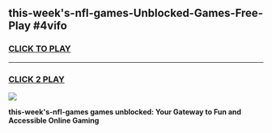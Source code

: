 
## this-week's-nfl-games-Unblocked-Games-Free-Play #4vifo
<h3>
<a href="https://us.freeplayer.one?title=this-week's-nfl-games&ref=9M">CLICK TO PLAY</a></h3>
<hr>

<h3>
<a href="https://us.freeplayer.one?title=this-week's-nfl-games&ref=9M">CLICK 2 PLAY</a>
  
</h3>

<a href="https://us.freeplayer.one?title=this-week's-nfl-games&ref=9M"><img src="https://clearcache.store/games.png"></a>


**this-week's-nfl-games games unblocked: Your Gateway to Fun and Accessible Online Gaming**
